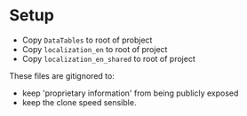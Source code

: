 # Setup
- Copy `DataTables` to root of probject
- Copy `localization_en` to root of project
- Copy `localization_en_shared` to root of project

These files are gitignored to:

- keep 'proprietary information' from being publicly exposed
- keep the clone speed sensible.
